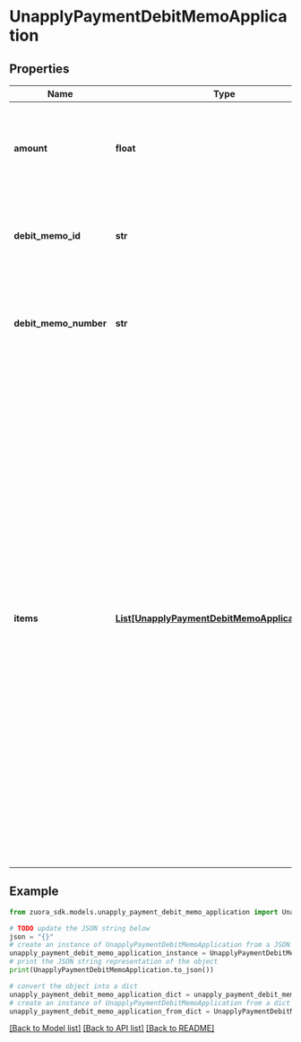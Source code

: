 # UnapplyPaymentDebitMemoApplication


## Properties

Name | Type | Description | Notes
------------ | ------------- | ------------- | -------------
**amount** | **float** | The amount of the payment that is unapplied from the debit memo.  | 
**debit_memo_id** | **str** | The unique ID of the debit memo that the payment is unapplied from.  | [optional] 
**debit_memo_number** | **str** | The number of the debit memo that the payment is unapplied from.  | [optional] 
**items** | [**List[UnapplyPaymentDebitMemoApplicationItem]**](UnapplyPaymentDebitMemoApplicationItem.md) | Container for debit memo items. The maximum number of items is 1,000.  **Note:** This field is only available if you have the [Invoice Item Settlement](https://knowledgecenter.zuora.com/Billing/Billing_and_Payments/Invoice_Settlement/C_Invoice_Item_Settlement) feature enabled. Invoice Item Settlement must be used together with other Invoice Settlement features (Unapplied Payments, and Credit and Debit memos).  If you wish to enable Invoice Settlement, see [Invoice Settlement Enablement and Checklist Guide](https://knowledgecenter.zuora.com/Billing/Billing_and_Payments/Invoice_Settlement/Invoice_Settlement_Migration_Checklist_and_Guide) for more information.  | [optional] 

## Example

```python
from zuora_sdk.models.unapply_payment_debit_memo_application import UnapplyPaymentDebitMemoApplication

# TODO update the JSON string below
json = "{}"
# create an instance of UnapplyPaymentDebitMemoApplication from a JSON string
unapply_payment_debit_memo_application_instance = UnapplyPaymentDebitMemoApplication.from_json(json)
# print the JSON string representation of the object
print(UnapplyPaymentDebitMemoApplication.to_json())

# convert the object into a dict
unapply_payment_debit_memo_application_dict = unapply_payment_debit_memo_application_instance.to_dict()
# create an instance of UnapplyPaymentDebitMemoApplication from a dict
unapply_payment_debit_memo_application_from_dict = UnapplyPaymentDebitMemoApplication.from_dict(unapply_payment_debit_memo_application_dict)
```
[[Back to Model list]](../README.md#documentation-for-models) [[Back to API list]](../README.md#documentation-for-api-endpoints) [[Back to README]](../README.md)


